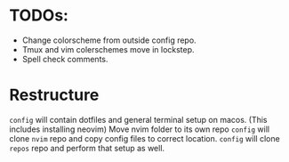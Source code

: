 # TODOs:
* Change colorscheme from outside config repo.
* Tmux and vim colerschemes move in lockstep.
* Spell check comments.

# Restructure
`config` will contain dotfiles and general terminal setup on macos. (This includes installing neovim)
Move nvim folder to its own repo
`config` will clone `nvim` repo and copy config files to correct location.
`config` will clone `repos` repo and perform that setup as well.
